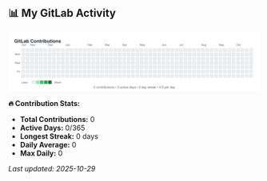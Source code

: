 <!-- GITLAB-STATS:START -->
## 📊 My GitLab Activity

![GitLab Contributions](./gitlab-contributions.svg)

**🔥 Contribution Stats:**
- **Total Contributions:** 0
- **Active Days:** 0/365
- **Longest Streak:** 0 days
- **Daily Average:** 0
- **Max Daily:** 0

*Last updated: 2025-10-29*
<!-- GITLAB-STATS:END -->
